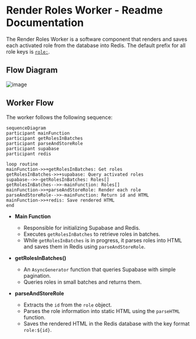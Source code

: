 # Render Roles Worker - Readme Documentation

The Render Roles Worker is a software component that renders and saves each activated role from the database into Redis. The default prefix for all role keys is [`role:`](./src/parseAndStoreRole.ts).

## Flow Diagram

![image](https://github.com/ocodista/trampar-de-casa/assets/68869379/1c4ae6b4-b1ab-41d6-9f09-d62a3d5b4e90)

## Worker Flow

The worker follows the following sequence:

```mermaid
sequenceDiagram
participant mainFunction
participant getRolesInBatches
participant parseAndStoreRole
participant supabase
participant redis

loop routine
mainFunction->>+getRolesInBatches: Get roles
getRolesInBatches->>+supabase: Query activated roles
supabase-->>-getRolesInBatches: Roles[]
getRolesInBatches-->>-mainFunction: Roles[]
mainFunction->>+parseAndStoreRole: Render each role
parseAndStoreRole-->>-mainFunction: Return id and HTML
mainFunction->>+redis: Save rendered HTML
end
```

- **Main Function**

  - Responsible for initializing Supabase and Redis.
  - Executes `getRolesInBatches` to retrieve roles in batches.
  - While `getRolesInBatches` is in progress, it parses roles into HTML and saves them in Redis using `parseAndStoreRole`.

- **getRolesInBatches()**

  - An `AsyncGenerator` function that queries Supabase with simple pagination.
  - Queries roles in small batches and returns them.

- **parseAndStoreRole**
  - Extracts the `id` from the `role` object.
  - Parses the role information into static HTML using the `parseHTML` function.
  - Saves the rendered HTML in the Redis database with the key format `role:${id}`.
